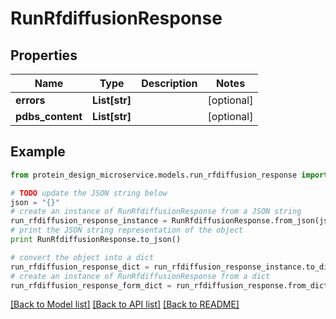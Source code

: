 # RunRfdiffusionResponse


## Properties

Name | Type | Description | Notes
------------ | ------------- | ------------- | -------------
**errors** | **List[str]** |  | [optional] 
**pdbs_content** | **List[str]** |  | [optional] 

## Example

```python
from protein_design_microservice.models.run_rfdiffusion_response import RunRfdiffusionResponse

# TODO update the JSON string below
json = "{}"
# create an instance of RunRfdiffusionResponse from a JSON string
run_rfdiffusion_response_instance = RunRfdiffusionResponse.from_json(json)
# print the JSON string representation of the object
print RunRfdiffusionResponse.to_json()

# convert the object into a dict
run_rfdiffusion_response_dict = run_rfdiffusion_response_instance.to_dict()
# create an instance of RunRfdiffusionResponse from a dict
run_rfdiffusion_response_form_dict = run_rfdiffusion_response.from_dict(run_rfdiffusion_response_dict)
```
[[Back to Model list]](../README.md#documentation-for-models) [[Back to API list]](../README.md#documentation-for-api-endpoints) [[Back to README]](../README.md)


